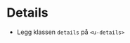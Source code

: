 # Details <mark data-badge="Alfa"></mark>

- Legg klassen `details` på `<u-details>`

<pre hidden>
<u-details class="styles.details">
  <u-summary>Åpne/lukk</u-summary>
  Innhold
</u-details>
</pre>
<Story />